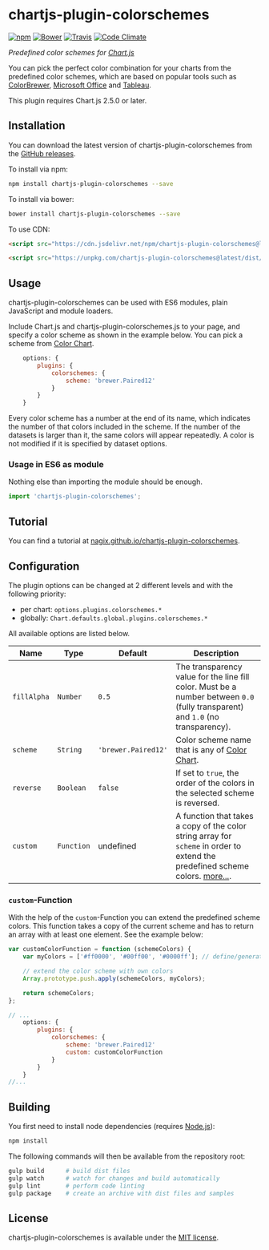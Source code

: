 # chartjs-plugin-colorschemes

[![npm](https://img.shields.io/npm/v/chartjs-plugin-colorschemes.svg?style=flat-square)](https://npmjs.com/package/chartjs-plugin-colorschemes) [![Bower](https://img.shields.io/bower/v/chartjs-plugin-colorschemes.svg?style=flat-square)](https://libraries.io/bower/chartjs-plugin-colorschemes) [![Travis](https://img.shields.io/travis/nagix/chartjs-plugin-colorschemes/master.svg?style=flat-square)](https://travis-ci.org/nagix/chartjs-plugin-colorschemes) [![Code Climate](https://img.shields.io/codeclimate/maintainability/nagix/chartjs-plugin-colorschemes.svg?style=flat-square)](https://codeclimate.com/github/nagix/chartjs-plugin-colorschemes)

*Predefined color schemes for [Chart.js](https://www.chartjs.org)*

You can pick the perfect color combination for your charts from the predefined color schemes, which are based on popular tools such as [ColorBrewer](http://colorbrewer2.org), [Microsoft Office](https://products.office.com) and [Tableau](https://www.tableau.com).

This plugin requires Chart.js 2.5.0 or later.

## Installation

You can download the latest version of chartjs-plugin-colorschemes from the [GitHub releases](https://github.com/nagix/chartjs-plugin-colorschemes/releases/latest).

To install via npm:

```bash
npm install chartjs-plugin-colorschemes --save
```

To install via bower:

```bash
bower install chartjs-plugin-colorschemes --save
```

To use CDN:

```html
<script src="https://cdn.jsdelivr.net/npm/chartjs-plugin-colorschemes@latest/dist/chartjs-plugin-colorschemes.min.js"></script>
```
```html
<script src="https://unpkg.com/chartjs-plugin-colorschemes@latest/dist/chartjs-plugin-colorschemes.min.js"></script>
```

## Usage

chartjs-plugin-colorschemes can be used with ES6 modules, plain JavaScript and module loaders.

Include Chart.js and chartjs-plugin-colorschemes.js to your page, and specify a color scheme as shown in the example below. You can pick a scheme from [Color Chart](https://nagix.github.io/chartjs-plugin-colorschemes/colorchart.html).

```js
    options: {
    	plugins: {
            colorschemes: {
                scheme: 'brewer.Paired12'
            }
        }
    }
```

Every color scheme has a number at the end of its name, which indicates the number of that colors included in the scheme. If the number of the datasets is larger than it, the same colors will appear repeatedly. A color is not modified if it is specified by dataset options.

### Usage in ES6 as module

Nothing else than importing the module should be enough.

```js
import 'chartjs-plugin-colorschemes';
```

## Tutorial

You can find a tutorial at [nagix.github.io/chartjs-plugin-colorschemes](https://nagix.github.io/chartjs-plugin-colorschemes).

## Configuration

The plugin options can be changed at 2 different levels and with the following priority:

- per chart: `options.plugins.colorschemes.*`
- globally: `Chart.defaults.global.plugins.colorschemes.*`

All available options are listed below.

| Name | Type | Default | Description
| ---- | ---- | ------- | -----------
| `fillAlpha` | `Number` | `0.5` | The transparency value for the line fill color. Must be a number between `0.0` (fully transparent) and `1.0` (no transparency).
| `scheme` | `String` | `'brewer.Paired12'` | Color scheme name that is any of [Color Chart](https://nagix.github.io/chartjs-plugin-colorschemes/colorchart.html).
| `reverse` | `Boolean` | `false` | If set to `true`, the order of the colors in the selected  scheme is reversed.
| `custom` | `Function` | undefined | A function that takes a copy of the color string array for `scheme` in order to extend the predefined scheme colors. [more...](#custom-function).

### `custom`-Function

With the help of the `custom`-Function you can extend the predefined scheme colors. This function takes a copy of the current scheme and has to return an array with at least one element. See the example below:

```js
var customColorFunction = function (schemeColors) {
    var myColors = ['#ff0000', '#00ff00', '#0000ff']; // define/generate own colors

    // extend the color scheme with own colors
    Array.prototype.push.apply(schemeColors, myColors);

    return schemeColors;
};

// ...
    options: {
    	plugins: {
            colorschemes: {
                scheme: 'brewer.Paired12'
                custom: customColorFunction
            }
        }
    }
//...

```

## Building

You first need to install node dependencies (requires [Node.js](https://nodejs.org/)):

```bash
npm install
```

The following commands will then be available from the repository root:

```bash
gulp build      # build dist files
gulp watch      # watch for changes and build automatically
gulp lint       # perform code linting
gulp package    # create an archive with dist files and samples
```

## License

chartjs-plugin-colorschemes is available under the [MIT license](https://opensource.org/licenses/MIT).
